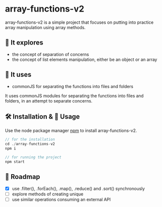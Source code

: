 # array-functions-v2

array-functions-v2 is a simple project that focuses on putting into practice array manipulation using array methods.

## 🔎 It explores
- the concept of separation of concerns
- the concept of list elements manipulation, either be an object or an array

## 🧾 It uses
- commonJS for separating the functions into files and folders

It uses commonJS modules for separating the functions into files and folders, in an attempt to separate concerns.

## 🛠 Installation & 🚀 Usage

Use the node package manager [npm](https://npmjs.com/) to install array-functions-v2.

```javascript
// for the installation
cd ./array-functions-v2
npm i

// for running the project
npm start
```

## 🚧 Roadmap
- [x] use .filter(), .forEach(), .map(), .reduce() and .sort() synchronously
- [ ] explore methods of creating unique
- [ ] use similar operations consuming an external API